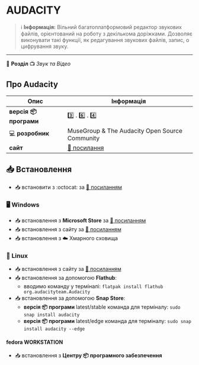 # AUDACITY


> :information_source: **Інформація:** Вільний багатоплатформовий редактор звукових файлів, орієнтований на роботу з декількома доріжками. Дозволяє виконувати такі функції, як редагування звукових файлів, запис, о цифрування звуку.

---

:open_file_folder: **Розділ** :tv: *Звук та Відео*

## Про Audacity

| Опис | Інформація |
| ---- | ---------- |
| **версія :package: програми** | :three: . :six: . :four: |
| :computer: **розробник** | MuseGroup &amp; The Audacity Open Source Community |
| **сайт** | [:link: посилання](https://www.audacityteam.org) |

## :inbox_tray: Встановлення

- :inbox_tray: встановити з :octocat: за [:link: посиланням](https://github.com/audacity/audacity/releases)

### :desktop_computer: Windows

- :inbox_tray: встановлення з **Microsoft Store** за [:link: посиланням](https://apps.microsoft.com/store/detail/audacity/XP8K0J757HHRDW)
- :inbox_tray: встановлення з сайту за [:link: посиланням](https://www.audacityteam.org/download/windows/)
- :inbox_tray: встановлення з :cloud: Хмарного сховища

### :penguin: Linux

- :inbox_tray: встановлення з сайту за [:link: посиланням](https://www.audacityteam.org/download/linux/)
- :inbox_tray: встановлення за допомогою **Flathub**:
  - вводимо команду у терміналі: `flatpak install flathub org.audacityteam.Audacity`
- :inbox_tray: встановлення за допомогою **Snap Store**:
  - **версія :package: програми** latest/stable команда для терміналу: `sudo snap install audacity`
  - **версія :package: програми** latest/edge команда для терміналу: `sudo snap install audacity --edge`

#### fedora WORKSTATION

- :inbox_tray: встановлення з **Центру :package: програмного забезпечення**
